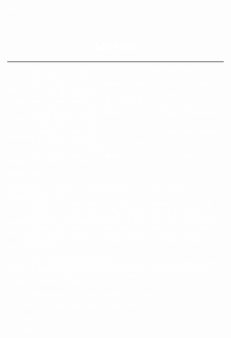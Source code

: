 <!DOCTYPE html>
    <head>
<style>
    body{ background-image: url(https://cdn.pixabay.com/photo/2018/01/16/10/18/headphones-3085681_960_720.jpg);
        background-repeat:no-repeat;
        background-size: cover;
        color: rgb(255, 255, 255);
          font-family: 'Trebuchet MS', 'Lucida Sans Unicode', 'Lucida Grande', 'Lucida Sans', Arial, sans-serif;}
</style>
    </head>
<body>
    <div><h1>Música</h1><hr></hr></div>
  
          <h3>Música é a combinação de ritmo, harmonia e melodia, de maneira agradável ao ouvido. 
            No sentido amplo é a organização temporal de sons e silêncios (pausas). No sentido restrito, 
            é a arte de coordenar e transmitir efeitos sonoros, harmoniosos e esteticamente válidos, podendo 
            ser transmitida através da voz ou de instrumentos musicais.
            A música é uma manifestação artística e cultural de um povo, em determinada época ou região.
             A música é um veículo usado para expressar os sentimentos.
            A música evoluiu através dos séculos, resultando numa grande variedade de gêneros musicais, 
            entre eles, a música sacra ou religiosa, a erudita ou clássica, a popular e a tradicional ou 
            folclórica. Cada um dos gêneros musicais possuem uma série de subgêneros e estilos. </h3>
<style>
    div {text-align: center;}
</style>


    <h2>Origem</h2>
    
    <h2>A música é um dos principais elementos da nossa cultura. Há indícios de que desde a pré-história já se produzia música, provavelmente como
         conseqüência da observação dos sons da natureza. É de cerca do ano de 60.000 a.C. o vestígio de uma flauta de osso e de 3.000 a.C. a 
         presença de liras e harpas na Mesopotâmia. No panteão grego, por exemplo, Apolo é a divindade que rege as artes. Por isso vemos várias
          representações suas, nas quais ele porta uma lira. Vale lembrar que na Grécia Antiga apenas a música e a poesia eram consideradas 
          manifestações artísticas da maneira como as compreendemos atualmente</h2>

        <iframe width="560" height="315" src="https://www.youtube.com/embed/15XhVwLeopc" title="YouTube video player" frameborder="0" allow="accelerometer; autoplay; clipboard-write; encrypted-media; gyroscope; picture-in-picture" allowfullscreen></iframe>
        
        <h4>Representação de Música Mediante ao Violão</h4>

        <h6> site criado por @marcellobaer</h6>

       </body>

       </html>
